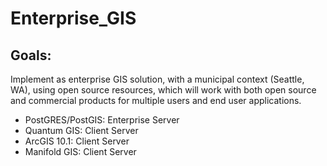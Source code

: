 # Enterprise_GIS

## Goals:
Implement as enterprise GIS solution, with a municipal context (Seattle, WA), using open source resources, which will work with both open source and commercial products for multiple users and end user applications. 
* PostGRES/PostGIS: Enterprise Server
* Quantum GIS: Client Server
* ArcGIS 10.1: Client Server
* Manifold GIS: Client Server

